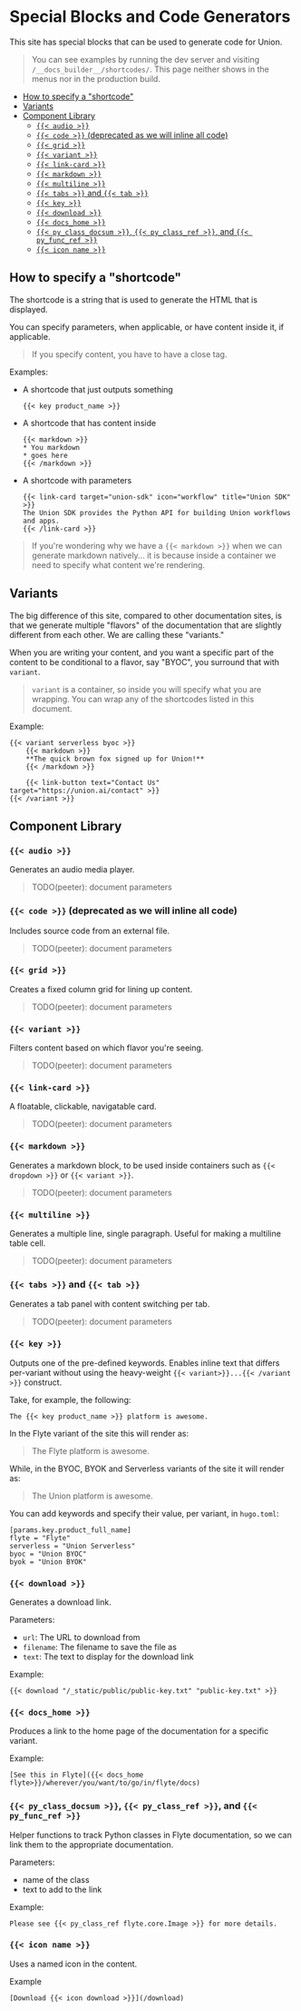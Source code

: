 <!-- omit from toc -->
# Special Blocks and Code Generators

This site has special blocks that can be used to generate code for Union.

> You can see examples by running the dev server and visiting `/__docs_builder__/shortcodes/`. This page neither shows in the menus nor in the production build.

- [How to specify a "shortcode"](#how-to-specify-a-shortcode)
- [Variants](#variants)
- [Component Library](#component-library)
  - [`{{< audio >}}`](#-audio-)
  - [`{{< code >}}` (deprecated as we will inline all code)](#-code--deprecated-as-we-will-inline-all-code)
  - [`{{< grid >}}`](#-grid-)
  - [`{{< variant >}}`](#-variant-)
  - [`{{< link-card >}}`](#-link-card-)
  - [`{{< markdown >}}`](#-markdown-)
  - [`{{< multiline >}}`](#-multiline-)
  - [`{{< tabs >}}` and `{{< tab >}}`](#-tabs--and--tab-)
  - [`{{< key >}}`](#-key-)
  - [`{{< download >}}`](#-download-)
  - [`{{< docs_home >}}`](#-docs_home-)
  - [`{{< py_class_docsum >}}`, `{{< py_class_ref >}}`, and `{{< py_func_ref >}}`](#-py_class_docsum---py_class_ref--and--py_func_ref-)
  - [`{{< icon name >}}`](#-icon-name-)

## How to specify a "shortcode"

The shortcode is a string that is used to generate the HTML that is displayed.

You can specify parameters, when applicable, or have content inside it, if applicable.

> If you specify content, you have to have a close tag.

Examples:

* A shortcode that just outputs something

      {{< key product_name >}}

* A shortcode that has content inside

      {{< markdown >}}
      * You markdown
      * goes here
      {{< /markdown >}}

* A shortcode with parameters

      {{< link-card target="union-sdk" icon="workflow" title="Union SDK" >}}
      The Union SDK provides the Python API for building Union workflows and apps.
      {{< /link-card >}}

> If you're wondering why we have a `{{< markdown >}}` when we can generate markdown natively...
> it is because inside a container we need to specify what content we're rendering.

## Variants

The big difference of this site, compared to other documentation sites, is that
we generate multiple "flavors" of the documentation that are slightly different
from each other. We are calling these "variants."

When you are writing your content, and you want a specific part of the content
to be conditional to a flavor, say "BYOC", you surround that with `variant`.

> `variant` is a container, so inside you will specify what you are wrapping.
> You can wrap any of the shortcodes listed in this document.

Example:

    {{< variant serverless byoc >}}
        {{< markdown >}}
        **The quick brown fox signed up for Union!**
        {{< /markdown >}}

        {{< link-button text="Contact Us" target="https://union.ai/contact" >}}
    {{< /variant >}}

## Component Library

### `{{< audio >}}`

Generates an audio media player.

> TODO(peeter): document parameters

### `{{< code >}}` (deprecated as we will inline all code)

Includes source code from an external file.

> TODO(peeter): document parameters

### `{{< grid >}}`

Creates a fixed column grid for lining up content.

> TODO(peeter): document parameters

### `{{< variant >}}`

Filters content based on which flavor you're seeing.

> TODO(peeter): document parameters

### `{{< link-card >}}`

A floatable, clickable, navigatable card.

> TODO(peeter): document parameters

### `{{< markdown >}}`

Generates a markdown block, to be used inside containers such as `{{< dropdown >}}` or `{{< variant >}}`.

> TODO(peeter): document parameters

### `{{< multiline >}}`

Generates a multiple line, single paragraph. Useful for making a multiline table cell.

> TODO(peeter): document parameters

### `{{< tabs >}}` and `{{< tab >}}`

Generates a tab panel with content switching per tab.

> TODO(peeter): document parameters

### `{{< key >}}`

Outputs one of the pre-defined keywords.
Enables inline text that differs per-variant without using the heavy-weight `{{< variant>}}...{{< /variant >}}` construct.

Take, for example, the following:

```
The {{< key product_name >}} platform is awesome.
```

In the Flyte variant of the site this will render as:

> The Flyte platform is awesome.

While, in the BYOC, BYOK and Serverless variants of the site it will render as:

> The Union platform is awesome.

You can add keywords and specify their value, per variant, in `hugo.toml`:

```
[params.key.product_full_name]
flyte = "Flyte"
serverless = "Union Serverless"
byoc = "Union BYOC"
byok = "Union BYOK"
```

### `{{< download >}}`

Generates a download link.

Parameters:
  - `url`: The URL to download from
  - `filename`: The filename to save the file as
  - `text`: The text to display for the download link

Example:

    {{< download "/_static/public/public-key.txt" "public-key.txt" >}}

### `{{< docs_home >}}`

Produces a link to the home page of the documentation for a specific variant.

Example:

    [See this in Flyte]({{< docs_home flyte>}}/wherever/you/want/to/go/in/flyte/docs)

### `{{< py_class_docsum >}}`, `{{< py_class_ref >}}`, and `{{< py_func_ref >}}`

Helper functions to track Python classes in Flyte documentation, so we can link them to
the appropriate documentation.

Parameters:
  - name of the class
  - text to add to the link

Example:

    Please see {{< py_class_ref flyte.core.Image >}} for more details.

### `{{< icon name >}}`

Uses a named icon in the content.

Example

    [Download {{< icon download >}}](/download)
